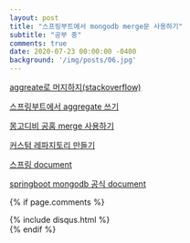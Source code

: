 ```yaml
---
layout: post
title: "스프링부트에서 mongodb merge문 사용하기"
subtitle: "공부 중"
comments: true
date: 2020-07-23 00:00:00 -0400
background: '/img/posts/06.jpg'
---
```

[aggreate로 머지하지(stackoverflow)](https://stackoverflow.com/questions/41878020/how-can-i-combine-find-insert-in-mongodb-like-oracle-sql)

[스프링부트에서 aggregate 쓰기](https://jaehun2841.github.io/2019/02/24/2019-02-24-mongodb-3/#mongo-db-aggregation-pipeline/)

[몽고디비 공홈 merge 사용하기](https://docs.mongodb.com/manual/reference/operator/aggregation/merge/index.html)

[커스텀 레파지토리 만들기](https://gist.github.com/normoes/53c46a3ef2bbe3a1bff817573362f6ee)

[스프링 document](https://docs.spring.io/spring-data/data-mongodb/docs/current/api/org/springframework/data/mongodb/core/aggregation/AggregationOperation.html)

[springboot mongodb 공식 document](https://docs.spring.io/spring-data/mongodb/docs/2.1.1.RELEASE/api/index.html?org/springframework/data/mongodb/core/aggregation/ObjectOperators.MergeObjects.html)



{% if page.comments %}
<div id="post-disqus" class="container">
{% include disqus.html %}
</div>
{% endif %}